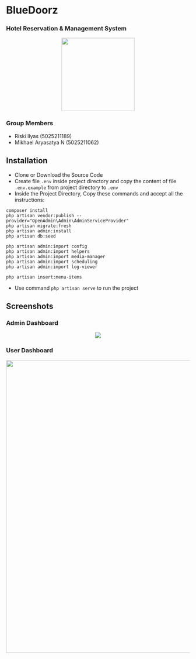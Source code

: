 # BlueDoorz
### Hotel Reservation & Management System
<p align="center">
<img src="https://github.com/riskiilyas/BlueDoorz/assets/71499142/ab4ec38f-ee48-4b9d-90be-9b4d0323a708" width="200px"/>
</p>

### Group Members
- Riski Ilyas (5025211189)
- Mikhael Aryasatya N (5025211062)

## Installation
- Clone or Download the Source Code
- Create file ```.env``` inside project directory and copy the content of file ```.env.example``` from project directory to ```.env```
- Inside the Project Directory, Copy these commands and accept all the instructions:
```
composer install
php artisan vendor:publish --provider="OpenAdmin\Admin\AdminServiceProvider"
php artisan migrate:fresh
php artisan admin:install
php artisan db:seed

php artisan admin:import config
php artisan admin:import helpers
php artisan admin:import media-manager
php artisan admin:import scheduling
php artisan admin:import log-viewer

php artisan insert:menu-items
```
- Use command ```php artisan serve``` to run the project

## Screenshots
### Admin Dashboard
<p align="center">
  <img src="https://github.com/riskiilyas/BlueDoorz/assets/71499142/2287470b-cdbc-446a-83b9-9aa16343cf1d" />
</p>

### User Dashboard
<p align="center">
  <img src="https://github.com/riskiilyas/BlueDoorz/assets/71499142/74483ba4-e806-4044-a8a0-41ebab71acda" width="800" />
</p>

